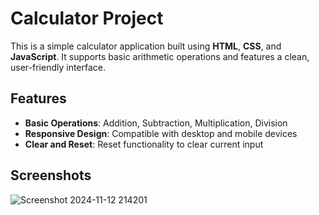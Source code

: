 # Calculator Project

This is a simple calculator application built using **HTML**, **CSS**, and **JavaScript**. It supports basic arithmetic operations and features a clean, user-friendly interface.

## Features

- **Basic Operations**: Addition, Subtraction, Multiplication, Division
- **Responsive Design**: Compatible with desktop and mobile devices
- **Clear and Reset**: Reset functionality to clear current input

## Screenshots
![Screenshot 2024-11-12 214201](https://github.com/user-attachments/assets/b6b88d46-1fe2-4a9d-8109-7d70932b16c7)
